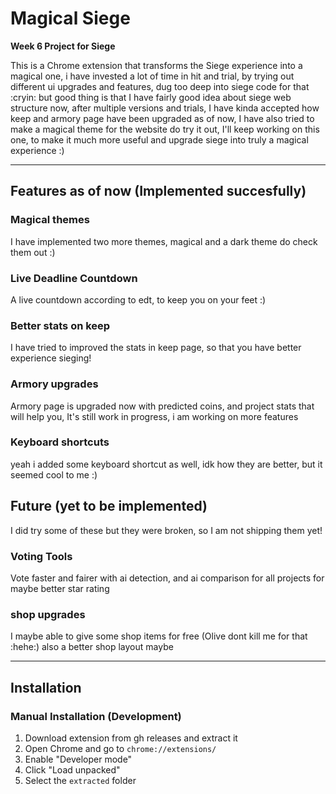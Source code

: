 # Magical Siege

**Week 6 Project for Siege**  

This is a Chrome extension that transforms the Siege experience into a magical one, i have invested a lot of time in hit and trial, by trying out different ui upgrades and features, dug too deep into siege code for that :cryin: but good thing is that I have fairly good idea about siege web structure now, after multiple versions and trials, I have kinda accepted how keep and armory page have been upgraded as of now, I have also tried to make a magical theme for the website do try it out, I'll keep working on this one, to make it much more useful and upgrade siege into truly a magical experience :)

---

## Features as of now (Implemented succesfully)

### Magical themes
I have implemented two more themes, magical and a dark theme do check them out :)

### Live Deadline Countdown
A live countdown according to edt, to keep you on your feet :)

### Better stats on keep
I have tried to improved the stats in keep page, so that you have better experience sieging!

### Armory upgrades
Armory page is upgraded now with predicted coins, and project stats that will help you, It's still work in progress, i am working on more features

### Keyboard shortcuts
yeah i added some keyboard shortcut as well, idk how they are better, but it seemed cool to me :)

## Future (yet to be implemented)

I did try some of these but they were broken, so I am not shipping them yet!

### Voting Tools
Vote faster and fairer with ai detection, and ai comparison for all projects for maybe better star rating

### shop upgrades
I maybe able to give some shop items for free (Olive dont kill me for that :hehe:) also a better shop layout maybe


---

## Installation

### Manual Installation (Development)
1. Download extension from gh releases and extract it
4. Open Chrome and go to `chrome://extensions/`
5. Enable "Developer mode"
6. Click "Load unpacked"
7. Select the `extracted` folder
